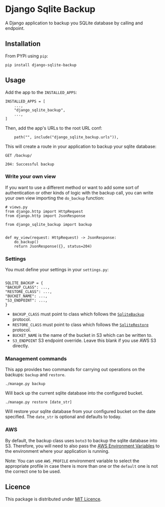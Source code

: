 # Django Sqlite Backup

A Django application to backup you SQLite database by calling and endpoint.

## Installation

From PYPi using `pip`:

```
pip install django-sqlite-backup
```

## Usage

Add the app to the `INSTALLED_APPS`:

```
INSTALLED_APPS = [
    ...,
    "django_sqlite_backup",
    ...,
]
```

Then, add the app's URLs to the root URL conf:

```
    path("", include("django_sqlite_backup.urls")),
```

This will create a route in your application to backup your sqlite database:

```
GET /backup/

204: Successful backup
```

### Write your own view

If you want to use a different method or want to add some sort of authentication or other kinds of logic with the backup call, you can write your own view importing the `do_backup` function:

```
# views.py
from django.http import HttpRequest
from django.http import JsonResponse

from django_sqlite_backup import backup


def my_view(request: HttpRequest) -> JsonResponse:
    do_backup()
    return JsonResponse({}, status=204)
```

### Settings

You must define your settings in your `settings.py`:

```

SQLITE_BACKUP = {
"BACKUP_CLASS": ...,
"RESTORE_CLASS": ...,
"BUCKET_NAME": ...,
"S3_ENDPOINT": ...,
}

```

- `BACKUP_CLASS` must point to class which follows the [`SqliteBackup`](./django_sqlite_backup/backup.py) protocol.
- `RESTORE_CLASS` must point to class which follows the [`SqliteRestore`](./django_sqlite_backup/restore.py) protocol.
- `BUCKET_NAME` is the name of the bucket in S3 which can be written to.
- `S3_ENDPOINT` S3 endpoint override. Leave this blank if you use AWS S3 directly.

### Management commands

This app provides two commands for carrying out operations on the backups: `backup` and `restore`.

```console
./manage.py backup
```

Will back up the current sqlite database into the configured bucket.

```console
./manage.py restore [date_str]
```

Will restore your sqlite database from your configured bucket on the date specified.
The `date_str` is optional and defaults to today.

### AWS

By default, the backup class uses `boto3` to backup the sqlite database into S3. Therefore, you will need to also pass the [AWS Environment Variables](https://docs.aws.amazon.com/cli/latest/userguide/cli-configure-envvars.html) to the environment where your application is running.

Note: You can use `AWS_PROFILE` environment variable to select the appropriate profile in case there is more than one or the `default` one is not the correct one to be used.

## Licence

This package is distributed under [MIT Licence](./LICENCE).
